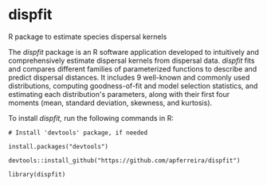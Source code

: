 # dispfit

R package to estimate species dispersal kernels

The *dispfit* package is an R software application developed to intuitively and comprehensively estimate dispersal kernels from dispersal data. *dispfit* fits and compares different families of parameterized functions to describe and predict dispersal distances. It includes 9 well-known and commonly used distributions, computing goodness-of-fit and model selection statistics, and estimating each distribution's parameters, along with their first four moments (mean, standard deviation, skewness, and kurtosis).

To install *dispfit,* run the following commands in R:

    # Install 'devtools' package, if needed

    install.packages("devtools") 

    devtools::install_github("https://github.com/apferreira/dispfit")

    library(dispfit)
